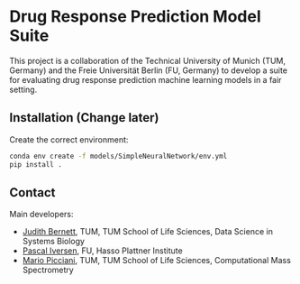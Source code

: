# Drug Response Prediction Model Suite

This project is a collaboration of the Technical University of Munich (TUM, Germany) 
and the Freie Universität Berlin (FU, Germany) to develop a suite 
for evaluating drug response prediction machine learning models in a fair setting.

## Installation (Change later)

Create the correct environment:
```bash
conda env create -f models/SimpleNeuralNetwork/env.yml
pip install .
```

## Contact
Main developers: 

- [Judith Bernett](mailto:judith.bernett@tum.de), TUM, TUM School of Life Sciences, Data Science in Systems Biology
- [Pascal Iversen](mailto:Pascal.Iversen@hpi.de), FU, Hasso Plattner Institute
- [Mario Picciani](mailto:mario.picciani@tum.de), TUM, TUM School of Life Sciences, Computational Mass Spectrometry
